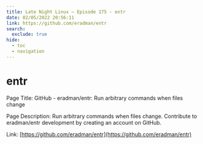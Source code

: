 ```yaml
---
title: Late Night Linux – Episode 175 - entr
date: 02/05/2022 20:56:11
link: https://github.com/eradman/entr
search:
  exclude: true
hide:
  - toc
  - navigation
---
```


# entr

Page Title: GitHub - eradman/entr: Run arbitrary commands when files change

Page Description: Run arbitrary commands when files change. Contribute to eradman/entr development by creating an account on GitHub. 

Link: [https://github.com/eradman/entr](https://github.com/eradman/entr)